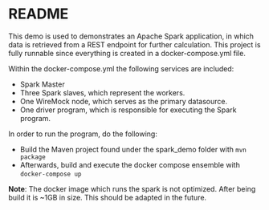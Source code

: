 # README

This demo is used to demonstrates an Apache Spark application, in which data is retrieved from a REST endpoint for further calculation.
This project is fully runnable since everything is created in a docker-compose.yml file.

Within the docker-compose.yml the following services are included:

* Spark Master
* Three Spark slaves, which represent the workers.
* One WireMock node, which serves as the primary datasource.
* One driver program, which is responsible for executing the Spark program.

In order to run the program, do the following:

* Build the Maven project found under the spark_demo folder with `mvn package`
* Afterwards, build and execute the docker compose ensemble with `docker-compose up`

**Note**: The docker image which runs the spark is not optimized. After being build it is ~1GB in size. This should be adapted in the future.
